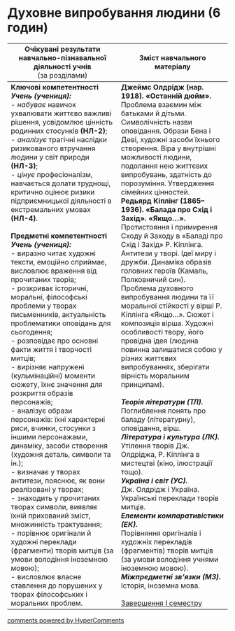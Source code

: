 <div id="hypercomments_widget" class="js-hypercomments-widget invisible"></div>

# Духовне випробування людини (6 годин)

<table>
  <tr>
    <td width="50%" align="center"><b>Очікувані результати навчально-пізнавальної діяльності учнів</b><br>
(за розділами)</td>
    <td width="50%" align="center"><b>Зміст навчального матеріалу</b></td>
  </tr>
<tbody>
  <tr>
    <td width="50%" style="vertical-align:top !important;">
<b>Ключові компетентності</b><br>
<i><b>Учень (учениця):</b></i><br>
- <i>набуває</i> навичок ухвалювати життєво важливі рішення, усвідомлює цінність родинних стосунків <b>(НЛ-2)</b>;<br>
- <i>аналізує</i> трагічні наслідки ризикованого втручання людини у світ природи <b>(НЛ-3)</b>;<br>
- <i>цінує</i> професіоналізм, навчається долати труднощі, критично оцінює ризики підприємницької діяльності в екстремальних умовах <b>(НЛ-4)</b>.<br>
<br>
<b>Предметні компетентності</b><br>
<b><i>Учень (учениця):</i></b><br>
- виразно читає художні тексти, емоційно сприймає, висловлює враження від прочитаних творів;<br>
- розкриває історичні, моральні, філософські проблеми у творах письменників, актуальність проблематики оповідань для сьогодення;<br>
- розповідає про основні факти життя і творчості митців;<br>
- вирізняє напружені (кульмінаційні) моменти сюжету, їхнє значення для розкриття образів персонажів;<br>
- аналізує образи персонажів: їхні характерні риси, вчинки, стосунки з іншими персонажами, динаміку, засоби створення (художня деталь, символи та ін.);<br>
- визначає у творах антитези, пояснює, як вони реалізовані у творах;<br>
- знаходить у прочитаних творах символи, виявляє їхній прихований зміст, множинність трактування;<br>
- порівнює оригінали й художні переклади (фрагменти) творів митців (за умови володіння іноземною мовою);<br>
- висловлює власне ставлення до порушених у творах філософських і моральних проблем.
</td>
    <td width="50%" style="vertical-align:top !important;">
<b>Джеймс Олдрідж (нар. 1918). «Останній дюйм». </b> Проблема взаємин між батьками й дітьми. Символічність назви оповідання. Образи Бена і Деві, художні засоби їхнього створення. Віра у внутрішні можливості людини,  подолання нею життєвих випробувань, здатність до порозуміння. Утвердження сімейних цінностей.<br>
<b>Редьярд Кіплінг (1865–1936). «Балада про Схід і Захід». «Якщо…».</b><br>
Протистояння і примирення Сходу й Заходу в «Баладі про Схід і Захід» Р. Кіплінга. Антитези у творі. Ідеї миру і  дружби. Динаміка образів головних героїв (Камаль, Полковничий син).<br>
Проблема духовного випробування людини та її моральної стійкості у вірші Р. Кіплінга «Якщо…». Сюжет і композиція вірша. Художні особливості твору, його провідна ідея (людина повинна залишатися собою у різних життєвих випробуваннях, зберігати вірність моральним принципам).<br>
<br>
<b><i>Теорія літератури (ТЛ).</i></b><br> 
Поглиблення понять про баладу (літературну), оповідання, вірш.<br>
<b><i>Література і культура (ЛК).</i></b><br> 
Утілення творів Дж. Олдріджа, Р. Кіплінга в мистецтві (кіно, ілюстрації  тощо).<br>
<b><i>Україна і світ (УС).</i></b><br> 
Дж. Олдрідж і Україна. Українські переклади творів митців.<br>
<b><i>Елементи компаративістики (ЕК).</i></b><br> 
Порівняння оригіналів і художніх перекладів (фрагментів) творів митців (за умови володіння учнями іноземною мовою).<br>
<b><i>Міжпредметні зв’язки (МЗ).</i></b><br>
Історія, іноземна мова.<br>
<br>
<u>Завершення І семестру</u>
  </td>
</tbody>
</table>

<div class="js-hypercomments-container">
<a href="http://hypercomments.com" class="hc-link" title="comments widget">comments powered by HyperComments</a>
</div>